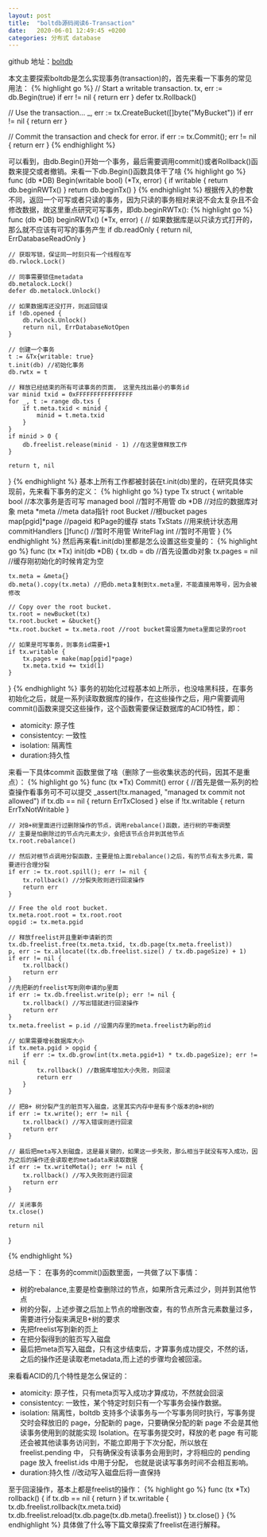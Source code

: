 ```yaml
---
layout: post
title:  "boltdb源码阅读6-Transaction"
date:   2020-06-01 12:49:45 +0200
categories: 分布式 database
---
```

github 地址：[boltdb](https://github.com/boltdb/bolt)

本文主要探索boltdb是怎么实现事务(transaction)的，首先来看一下事务的常见用法：
{% highlight go %}
// Start a writable transaction.
tx, err := db.Begin(true)
if err != nil {
    return err
}
defer tx.Rollback()

// Use the transaction...
_, err := tx.CreateBucket([]byte("MyBucket"))
if err != nil {
    return err
}

// Commit the transaction and check for error.
if err := tx.Commit(); err != nil {
    return err
}
{% endhighlight %}

可以看到，由db.Begin()开始一个事务，最后需要调用commit()或者Rollback()函数来提交或者撤销。来看一下db.Begin()函数具体干了啥
{% highlight go %}
func (db *DB) Begin(writable bool) (*Tx, error) {
	if writable {
		return db.beginRWTx()
	}
	return db.beginTx()
}
{% endhighlight %}
根据传入的参数不同，返回一个可写或者只读的事务，因为只读的事务相对来说不会太复杂且不会修改数据，故这里重点研究可写事务，即db.beginRWTx():
{% highlight go %}
func (db *DB) beginRWTx() (*Tx, error) {
	// 如果数据库是以只读方式打开的，那么就不应该有可写的事务产生
	if db.readOnly {
		return nil, ErrDatabaseReadOnly
	}

	// 获取写锁，保证同一时刻只有一个线程在写
	db.rwlock.Lock()

	// 同事需要锁住metadata
	db.metalock.Lock()
	defer db.metalock.Unlock()

	// 如果数据库还没打开，则返回错误
	if !db.opened {
		db.rwlock.Unlock()
		return nil, ErrDatabaseNotOpen
	}

	// 创建一个事务
	t := &Tx{writable: true}
	t.init(db) //初始化事务
	db.rwtx = t

	// 释放已经结束的所有可读事务的页面， 这里先找出最小的事务id
	var minid txid = 0xFFFFFFFFFFFFFFFF
	for _, t := range db.txs {
		if t.meta.txid < minid {
			minid = t.meta.txid
		}
	}
	if minid > 0 {
		db.freelist.release(minid - 1) //在这里做释放工作
	}

	return t, nil
}
{% endhighlight %}
基本上所有工作都被封装在t.init(db)里的，在研究具体实现前，先来看下事务的定义：
{% highlight go %}
type Tx struct {
	writable       bool //本次事务是否可写
	managed        bool //暂时不用管
	db             *DB //对应的数据库对象
	meta           *meta //meta data指针
	root           Bucket //根bucket
	pages          map[pgid]*page //pageid 和Page的缓存
	stats          TxStats //用来统计状态用
	commitHandlers []func() //暂时不用管
	WriteFlag int //暂时不用管
}
{% endhighlight %}
然后再来看t.init(db)里都是怎么设置这些变量的：
{% highlight go %}
func (tx *Tx) init(db *DB) {
	tx.db = db //首先设置db对象
	tx.pages = nil //缓存刚初始化的时候肯定为空

	tx.meta = &meta{}
	db.meta().copy(tx.meta) //把db.meta复制到tx.meta里，不能直接用等号，因为会被修改

	// Copy over the root bucket.
	tx.root = newBucket(tx)
	tx.root.bucket = &bucket{}
	*tx.root.bucket = tx.meta.root //root bucket需设置为meta里面记录的root

	// 如果是可写事务，则事务id需要+1
	if tx.writable {
		tx.pages = make(map[pgid]*page)
		tx.meta.txid += txid(1)
	}
}
{% endhighlight %}
事务的初始化过程基本如上所示，也没啥黑科技，在事务初始化之后，就是一系列读取数据库的操作，在这些操作之后，用户需要调用commit()函数来提交这些操作，这个函数需要保证数据库的ACID特性，即：
- atomicity: 原子性
- consistentcy: 一致性
- isolation: 隔离性
- duration:持久性

来看一下具体commit 函数里做了啥（删除了一些收集状态的代码，因其不是重点）：
{% highlight go %}
func (tx *Tx) Commit() error {
	//首先是做一系列的检查操作看事务可不可以提交
	_assert(!tx.managed, "managed tx commit not allowed")
	if tx.db == nil {
		return ErrTxClosed
	} else if !tx.writable {
		return ErrTxNotWritable
	}

	// 对B+树里面进行过删除操作的节点，调用rebalance()函数，进行树的平衡调整
	// 主要是怕删除过的节点内元素太少，会把该节点合并到其他节点
	tx.root.rebalance()

	// 然后对根节点调用分裂函数，主要是怕上面rebalance()之后，有的节点有太多元素，需要进行合理分裂
	if err := tx.root.spill(); err != nil {
		tx.rollback() //分裂失败则进行回滚操作
		return err
	}

	// Free the old root bucket.
	tx.meta.root.root = tx.root.root
	opgid := tx.meta.pgid

	// 释放freelist并且重新申请新的页
	tx.db.freelist.free(tx.meta.txid, tx.db.page(tx.meta.freelist))
	p, err := tx.allocate((tx.db.freelist.size() / tx.db.pageSize) + 1)
	if err != nil {
		tx.rollback()
		return err
	}
	//先把新的freelist写到刚申请的p里面
	if err := tx.db.freelist.write(p); err != nil {
		tx.rollback() //写出错就进行回滚操作
		return err
	}
	tx.meta.freelist = p.id //设置内存里的meta.freelist为新p的id

	// 如果需要增长数据库大小
	if tx.meta.pgid > opgid {
		if err := tx.db.grow(int(tx.meta.pgid+1) * tx.db.pageSize); err != nil {
			tx.rollback() //数据库增加大小失败，则回滚
			return err
		}
	}

	// 把B+ 树分裂产生的脏页写入磁盘，这里其实内存中是有多个版本的B+树的
	if err := tx.write(); err != nil {
		tx.rollback() //写入错误则进行回滚
		return err
	}

	// 最后把meta写入到磁盘，这是最关键的，如果这一步失败，那么相当于就没有写入成功，因为之后的操作还会读取老的metadata来读取数据
	if err := tx.writeMeta(); err != nil {
		tx.rollback() //写入失败则进行回滚
		return err
	}

	// 关闭事务
	tx.close()

	return nil
}

{% endhighlight %}

总结一下：
在事务的commit()函数里面，一共做了以下事情：
- 树的rebalance,主要是检查删除过的节点，如果所含元素过少，则并到其他节点
- 树的分裂，上述步骤之后加上节点的增删改查，有的节点所含元素数量过多，需要进行分裂来满足B+树的要求
- 先把freelist写到新的页上
- 在把分裂得到的脏页写入磁盘
- 最后把meta页写入磁盘，只有这步结束后，才算事务成功提交，不然的话，之后的操作还是读取老metadata,而上述的步骤均会被回滚。

来看看ACID的几个特性是怎么保证的：
- atomicity: 原子性，只有meta页写入成功才算成功，不然就会回滚
- consistentcy: 一致性，某个特定时刻只有一个写事务会操作数据。
- isolation: 隔离性，boltdb 支持多个读事务与一个写事务同时执行，写事务提交时会释放旧的 page，分配新的 page，只要确保分配的新 page 不会是其他读事务使用到的就能实现 Isolation。在写事务提交时，释放的老 page 有可能还会被其他读事务访问到，不能立即用于下次分配，所以放在 freelist.pending 中， 只有确保没有读事务会用到时，才将相应的 pending page 放入 freelist.ids 中用于分配， 也就是说读写事务时间不会相互影响。
- duration:持久性 //改动写入磁盘后将一直保持

至于回滚操作，基本上都是freelist的操作：
{% highlight go %}
func (tx *Tx) rollback() {
	if tx.db == nil {
		return
	}
	if tx.writable {
		tx.db.freelist.rollback(tx.meta.txid)
		tx.db.freelist.reload(tx.db.page(tx.db.meta().freelist))
	}
	tx.close()
}
{% endhighlight %}
具体做了什么等下篇文章探索了freelist在进行解释。

